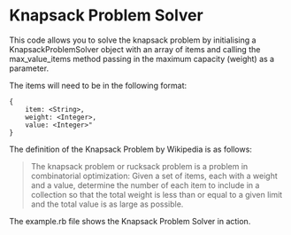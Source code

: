# Knapsack Problem Solver

This code allows you to solve the knapsack problem by initialising a KnapsackProblemSolver object with an array of items and calling the max_value_items method passing in the maximum capacity (weight) as a parameter.

The items will need to be in the following format:

```
{
    item: <String>,
    weight: <Integer>,
    value: <Integer>"
}
```

The definition of the Knapsack Problem by Wikipedia is as follows:

>The knapsack problem or rucksack problem is a problem in combinatorial optimization: Given a set of items, each with a weight and a value, determine the number of each item to include in a collection so that the total weight is less than or equal to a given limit and the total value is as large as possible.

The example.rb file shows the Knapsack Problem Solver in action.
